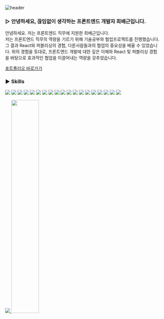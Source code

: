 ![header](https://capsule-render.vercel.app/api?type=waving&color=gradient&height=120&animation=fadeIn&section=footer&text=🚗🚘🚛&fontAlign=70)

### ▷ 안녕하세요, 끊임없이 생각하는 프론트엔드 개발자 최배근입니다.
안녕하세요. 저는 프론트엔드 직무에 지원한 최배근입니다. <br />
저는 프론트엔드 직무의 역량을 기르기 위해 기술공부와 협업프로젝트를 진행했습니다.  <br />
그 결과 React와 퍼블리싱의 경험, 다른사람들과의 협업의 중요성을 배울 수 있었습니다.
위의 경험을 토대로, 프론트엔드 개발에 대한 깊은 이해와 React 및 퍼블리싱 경험을 바탕으로 효과적인 협업을 이끌어내는 역량을 갖추었습니다.

<a href="https://fragrant-carob-a6a.notion.site/e9662140137b40928cc66fdd28adfc2f" target="_blank">포트폴리오 바로가기</a>




### ▶ Skills
<img src="https://img.shields.io/badge/Adobephotoshop-31A8FF?style=flat-square&logo=Adobephotoshop&logoColor=white"/> <img src="https://img.shields.io/badge/Adobeillustrator-FF9A00?style=flat-square&logo=Adobeillustrator&logoColor=white"/> <img src="https://img.shields.io/badge/Adobexd-FF61F6?style=flat-square&logo=Adobexd&logoColor=white"/> <img src="https://img.shields.io/badge/axios-5A29E4?style=flat-square&logo=axios&logoColor=white"/> <img src="https://img.shields.io/badge/createreactapp-09D3AC?style=flat-square&logo=createreactapp&logoColor=white"/> <img src="https://img.shields.io/badge/eslint-4B32C3?style=flat-square&logo=eslint&logoColor=white"/> <img src="https://img.shields.io/badge/html5-E34F26?style=flat-square&logo=html5&logoColor=white"/> <img src="https://img.shields.io/badge/css3-1572B6?style=flat-square&logo=css3&logoColor=white"/> <img src="https://img.shields.io/badge/javascript-F7DF1E?style=flat-square&logo=javascript&logoColor=white"/> <img src="https://img.shields.io/badge/figma-F24E1E?style=flat-square&logo=figma&logoColor=white"/> <img src="https://img.shields.io/badge/github-181717?style=flat-square&logo=github&logoColor=white"/> <img src="https://img.shields.io/badge/slack-4A154B?style=flat-square&logo=slack&logoColor=white"/> <img src="https://img.shields.io/badge/prettier-F7B93E?style=flat-square&logo=prettier&logoColor=white"/> <img src="https://img.shields.io/badge/notion-000000?style=flat-square&logo=notion&logoColor=white"/> <img src="https://img.shields.io/badge/redux-764ABC?style=flat-square&logo=redux&logoColor=white"/> <img src="https://img.shields.io/badge/typescript-3178C6?style=flat-square&logo=typescript&logoColor=white"/> <img src="https://img.shields.io/badge/nextdotjs-000000?style=flat-square&logo=nextdotjs&logoColor=white"/> <img src="https://img.shields.io/badge/vercel-000000?style=flat-square&logo=vercel&logoColor=white"/> <img src="https://img.shields.io/badge/rhinoceros-801010?style=flat-square&logo=rhinoceros&logoColor=white"/>


<a href="s">
  <img src="https://github-readme-stats.vercel.app/api/top-langs/?username=devstrcat&exclude_repo=dkssud8150.github.io&layout=compact&theme=tokyonight" />
</a>
<a href="s">
  <img src="https://github-readme-stats.vercel.app/api?username=devstrcat&theme=tokyonight&show_icons=true" width="42%" />
</a>
